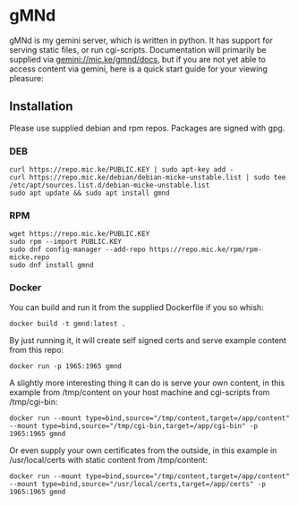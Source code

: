 # gMNd
gMNd is my gemini server, which is written in python. It has support for serving static files, or run cgi-scripts. Documentation will primarily be supplied via [gemini://mic.ke/gmnd/docs](gemini://mic.ke/gmnd/docs), but if you are not yet able to access content via gemini, here is a quick start guide for your viewing pleasure:

## Installation
Please use supplied debian and rpm repos. Packages are signed with gpg.

### DEB
```
curl https://repo.mic.ke/PUBLIC.KEY | sudo apt-key add -
curl https://repo.mic.ke/debian/debian-micke-unstable.list | sudo tee /etc/apt/sources.list.d/debian-micke-unstable.list
sudo apt update && sudo apt install gmnd
```



### RPM
```
wget https://repo.mic.ke/PUBLIC.KEY
sudo rpm --import PUBLIC.KEY
sudo dnf config-manager --add-repo https://repo.mic.ke/rpm/rpm-micke.repo
sudo dnf install gmnd
```

### Docker

You can build and run it from the supplied Dockerfile if you so whish:
```
docker build -t gmnd:latest .
```
By just running it, it will create self signed certs and serve example content from this repo:
```
docker run -p 1965:1965 gmnd
```
A slightly more interesting thing it can do is serve your own content, in this example from /tmp/content on your host machine and cgi-scripts from /tmp/cgi-bin:
```
docker run --mount type=bind,source="/tmp/content,target=/app/content" --mount type=bind,source="/tmp/cgi-bin,target=/app/cgi-bin" -p 1965:1965 gmnd
```
Or even supply your own certificates from the outside, in this example in /usr/local/certs with static content from /tmp/content:
```
docker run --mount type=bind,source="/tmp/content,target=/app/content" --mount type=bind,source="/usr/local/certs,target=/app/certs" -p 1965:1965 gmnd
```
